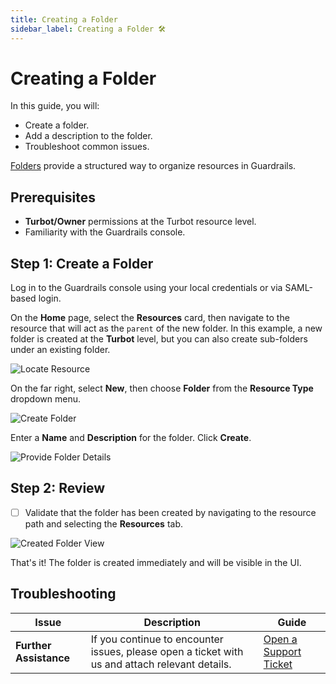 ```yaml
---
title: Creating a Folder
sidebar_label: Creating a Folder 🛠
---
```


# Creating a Folder

In this guide, you will:

- Create a folder.
- Add a description to the folder.
- Troubleshoot common issues.

[Folders](/guardrails/docs/concepts/resources/hierarchy#folders) provide a structured way to organize resources in Guardrails.

## Prerequisites

- **Turbot/Owner** permissions at the Turbot resource level.
- Familiarity with the Guardrails console.

## Step 1: Create a Folder

Log in to the Guardrails console using your local credentials or via SAML-based login.

On the **Home** page, select the **Resources** card, then navigate to the resource that will act as the `parent` of the new folder. In this example, a new folder is created at the **Turbot** level, but you can also create sub-folders under an existing folder.

![Locate Resource](/images/docs/guardrails/using/inventory/working-with-folders/create-resource-1.png)

On the far right, select **New**, then choose **Folder** from the **Resource Type** dropdown menu.

![Create Folder](/images/docs/guardrails/using/inventory/working-with-folders/create-folder-1.png)

Enter a **Name** and **Description** for the folder. Click **Create**.

![Provide Folder Details](/images/docs/guardrails/using/inventory/working-with-folders/create-folder-2.png)

## Step 2: Review

- [ ] Validate that the folder has been created by navigating to the resource path and selecting the **Resources** tab.

![Created Folder View](/images/docs/guardrails/using/inventory/working-with-folders/review-folder.png)

That's it! The folder is created immediately and will be visible in the UI.

## Troubleshooting

| **Issue**                 | **Description**                                                                                              | **Guide**                         |
|---------------------------|------------------------------------------------------------------------------------------------------------|-----------------------------------|
| **Further Assistance**    | If you continue to encounter issues, please open a ticket with us and attach relevant details. | [Open a Support Ticket](https://support.turbot.com) |